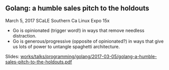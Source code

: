 ## <a name="golang-pitch"></a> Golang: a humble sales pitch to the holdouts
March 5, 2017
SCaLE Southern Ca Linux Expo 15x

- Go is opinionated (trigger word!) in ways that remove needless distraction.
- Go is generous/progressive (opposite of opinionated?) in ways that give us lots of power to untangle spaghetti architecture.

Slides: [works/talks/programming/golang/2017-03-05/golang-a-humble-sales-pitch-to-the-holdouts.pdf](https://github.com/pestophagous/works/blob/master/talks/programming/golang/2017-03-05/golang-a-humble-sales-pitch-to-the-holdouts.pdf)
